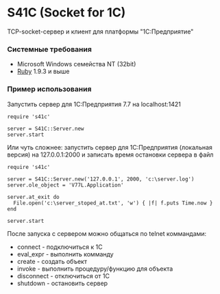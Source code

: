 S41C (Socket for 1C)
======


TCP-socket-сервер и клиент для платформы "1С:Предприятие"

### Системные требования

* Microsoft Windows семейства NT (32bit)
* [Ruby](http://rubyinstaller.org/downloads/) 1.9.3 и выше


### Пример использования

Запустить сервер для 1C:Предприятия 7.7 на localhost:1421

    require 's41c'

    server = S41C::Server.new
    server.start

Или чуть сложнее: запустить сервер для 1С:Предприятия (локальная версия) на
127.0.0.1:2000 и записать время остановки сервера в файл

    require 's41c'

    server = S41C::Server.new('127.0.0.1', 2000, 'c:\server.log')
    server.ole_object = 'V77L.Application'

    server.at_exit do
      File.open('c:\server_stoped_at.txt', 'w') { |f| f.puts Time.now }
    end

    server.start

После запуска с сервером можно общаться по telnet коммандами:

* connect - подключиться к 1С
* eval_expr - выполнить комманду
* create - создать объект
* invoke - выполнить процедуру/функцию для объекта
* disconnect - отключиться от 1С
* shutdown - остановить сервер
